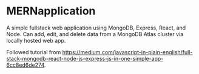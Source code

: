 # MERNapplication

A simple fullstack web application using MongoDB, Express, React, and Node.
Can add, edit, and delete data from a MongoDB Atlas cluster via locally hosted web app.

Followed tutorial from https://medium.com/javascript-in-plain-english/full-stack-mongodb-react-node-js-express-js-in-one-simple-app-6cc8ed6de274.
